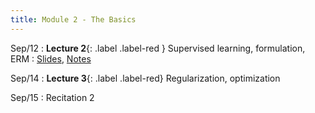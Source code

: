 ```yaml
---
title: Module 2 - The Basics
---
```

Sep/12
: **Lecture 2**{: .label .label-red } Supervised learning, formulation, ERM
    : [Slides](), [Notes]()
   
Sep/14
: **Lecture 3**{: .label .label-red} Regularization, optimization
   
Sep/15
:	Recitation 2	
   
